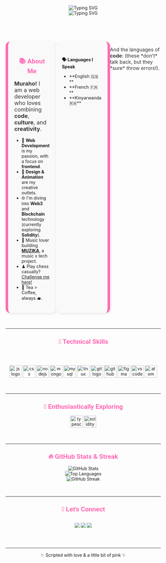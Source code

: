 <br>
<br>
<div align="center">
  <img src="https://readme-typing-svg.demolab.com?font=Roboto+mono&size=40&duration=3000&color=FF69B4&center=true&vCenter=true&width=435&lines=Hey..+It's+Lyse%F0%9F%91%8B;I'm+a+Web+Dev" alt="Typing SVG"/>
</div>
<div align="center">
  <img src="https://readme-typing-svg.demolab.com?font=Fira+Code&duration=2500&pause=800&color=FF69B4&center=true&vCenter=true&width=435&lines=Code+%2B+Creativity+%2B+Afro+Vibes;Let's+build+beautiful+things!+%F0%9F%8C%9F" alt="Typing SVG" />
</div>
<br>
<br>


<!-- "About Me" Section with Book-Like Design -->
<div style="display: flex; justify-content: center; margin: 50px 0;">
  <div style="width: 45%; background-color: #f9f9f9; padding: 20px; border-radius: 15px; box-shadow: 2px 2px 10px rgba(0, 0, 0, 0.1); border-left: 8px solid #FF69B4;">
    <h2 align="center" style="color: #FF69B4; font-family: 'Roboto', sans-serif;">📚 About Me</h2>
    <p style="text-align: left; font-size: 18px; color: #333;">
      <strong>Muraho!</strong> I am a web developer who loves combining <strong>code</strong>, <strong>culture</strong>, and <strong>creativity</strong>.
    </p>
    <ul>
      <li>🧠 <strong>Web Development</strong> is my passion, with a focus on <strong>frontend</strong>.</li>
      <li>🎨 <strong>Design & Animation</strong> are my creative outlets.</li>
      <li>🌐 I'm diving into <strong>Web3</strong> and <strong>Blockchain</strong> technology (currently exploring <strong>Solidity</strong>).</li>
      <li>🎵 Music lover building <strong><a href="https://github.com/A-L-A/MUZIKA">MUZIKA</a></strong>, a music x tech project.</li>
      <li>♟ Play chess casually? <a href="https://www.chess.com/member/lyse-a" target="_blank">Challenge me here!</a></li>
      <li>🍵 Tea > Coffee, always 🫖.</li>
    </ul>
  </div>

  <!-- Second page -->
  <div style="width: 45%; background-color: #f9f9f9; padding: 20px; border-radius: 15px; box-shadow: 2px 2px 10px rgba(0, 0, 0, 0.1); border-right: 8px solid #FF69B4;">
    <h2 align="center" style="color: #FF69B4; font-family: 'Roboto', sans-serif;"></h2>
    <p><strong>🗣️ Languages I Speak</strong></p>
    <ul>
      <li>**English 🇬🇧**</li>
      <li>**French 🇫🇷**</li>
      <li>**Kinyarwanda 🇷🇼**</li>
    </ul>
  </div>

   <p style="font-size: 16px; color: #333;">And the languages of <strong>code</strong>:  
      (these *don’t* talk back, but they *sure* throw errors!).
    </p>

</div>

---

<h2 align="center" style="color: #FF69B4; font-family: 'Roboto', sans-serif;">🧰 Technical Skills</h2>

<br><br>
<div align="center">
  <img src="https://cdn.jsdelivr.net/gh/devicons/devicon/icons/javascript/javascript-original.svg" height="40" alt="js logo"/>
  <img src="https://cdn.jsdelivr.net/gh/devicons/devicon/icons/css3/css3-original.svg" height="40" alt="css logo"/>
  <img src="https://cdn.jsdelivr.net/gh/devicons/devicon/icons/nodejs/nodejs-original.svg" height="40" alt="nodejs logo"/>
  <img src="https://cdn.jsdelivr.net/gh/devicons/devicon/icons/mongodb/mongodb-original.svg" height="40" alt="mongodb logo"/>
  <img src="https://cdn.jsdelivr.net/gh/devicons/devicon/icons/mysql/mysql-original.svg" height="40" alt="mysql logo"/>
  <img src="https://cdn.jsdelivr.net/gh/devicons/devicon/icons/linux/linux-original.svg" height="40" alt="linux logo"/>
  <img src="https://cdn.jsdelivr.net/gh/devicons/devicon/icons/git/git-original.svg" height="40" alt="git logo"/>
  <img src="https://cdn.jsdelivr.net/gh/devicons/devicon/icons/github/github-original.svg" height="40" alt="github logo"/>
  <img src="https://cdn.jsdelivr.net/gh/devicons/devicon/icons/figma/figma-original.svg" height="40" alt="figma logo"/>
  <img src="https://cdn.jsdelivr.net/gh/devicons/devicon/icons/vscode/vscode-original.svg" height="40" alt="vscode logo"/>
  <img src="https://cdn.jsdelivr.net/gh/devicons/devicon/icons/atom/atom-original.svg" height="40" alt="atom logo"/>
</div>
<br>
<br>

---

<h2 align="center" style="color: #FF69B4; font-family: 'Roboto', sans-serif;">🌱 Enthusiastically Exploring</h2>
<div align="center">
  <img src="https://cdn.jsdelivr.net/gh/devicons/devicon/icons/typescript/typescript-original.svg" height="40" alt="typescript logo"/>
  <img src="https://upload.wikimedia.org/wikipedia/commons/9/98/Solidity_logo.svg" height="40" alt="solidity logo"/>
</div>
<br>
<br>

---

<h2 align="center" style="color: #FF69B4; font-family: 'Roboto', sans-serif;">🔥 GitHub Stats & Streak</h2>

<div align="center">
  <img src="https://github-readme-stats.vercel.app/api?username=A-L-A&show_icons=true&theme=radical&count_private=true" alt="GitHub Stats"/>
</div>
<div align="center">
  <img src="https://github-readme-stats.vercel.app/api/top-langs/?username=A-L-A&layout=compact&theme=radical" alt="Top Languages"/>
</div>
<div align="center">
  <img src="https://streak-stats.demolab.com?user=A-L-A&theme=rose_pine" alt="GitHub Streak"/>
</div>
<br>
<br>

---

<h2 align="center" style="color: #FF69B4; font-family: 'Roboto', sans-serif;">💌 Let's Connect</h2>

<div align="center" style="display: flex; justify-content: space-evenly; gap: 20px;">
<p align="center">
  <a href="https://www.linkedin.com/in/lyseaneze/"><img src="https://img.shields.io/badge/-LinkedIn-0A66C2?style=for-the-badge&logo=linkedin&logoColor=white"/></a>
  <a href="https://anezelyse.com/"><img src="https://img.shields.io/badge/-anezelyse.com-FC4C9D?style=for-the-badge&logo=aboutdotme&logoColor=white"/></a>
  <a href="https://www.chess.com/member/lyse-a"><img src="https://img.shields.io/badge/-Chess.com-303030?style=for-the-badge&logo=chess-dot-com&logoColor=white"/></a>
</p>

  </div>
<br>
<br>
</div>

---

<p align="center">
  ✨ Scripted with love & a little bit of pink ✨
</p>
